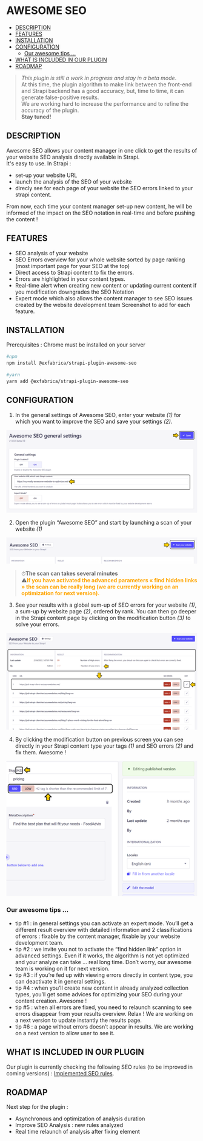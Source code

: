 # AWESOME SEO <!-- omit in toc -->



- [DESCRIPTION](#description)
- [FEATURES](#features)
- [INSTALLATION](#installation)
- [CONFIGURATION](#configuration)
  - [Our awesome tips …](#our-awesome-tips-)
- [WHAT IS INCLUDED IN OUR PLUGIN](#what-is-included-in-our-plugin)
- [ROADMAP](#roadmap)


> *This plugin is still a work in progress and stay in a beta mode*.<br/>At this time, the plugin algorithm to make link between the front-end and Strapi backend has a good accuracy, 
but, time to time, it can generate false-positive results.
<br/>We are working hard to increase the performance and to refine the accuracy of the plugin.<br/>**Stay tuned!**

## DESCRIPTION  
Awesome SEO allows your content manager in one click to get the results of your website SEO analysis directly available in Strapi.  
It's easy to use. In Strapi :  
* set-up your website URL  
* launch the analysis of the SEO of your website  
* direcly see for each page of your website the SEO errors linked to your strapi content.  

From now, each time your content manager set-up new content, he will be informed of the impact on the SEO notation  in real-time and before pushing the content !  

## FEATURES  
* SEO analysis of your website
* SEO Errors overview for your whole website sorted by page ranking (most important page for your SEO at the top)
* Direct access to Strapi content to fix the errors. 
* Errors are highlighted in your content types.
* Real-time alert when creating new content or updating current content if you modification downgrades the SEO Notation
* Expert mode which also allows the content manager to see SEO issues created by the website development team
Screenshot to add for each feature.

## INSTALLATION  
Prerequisites : Chrome must be installed on your server
```bash
#npm
npm install @exfabrica/strapi-plugin-awesome-seo
```
```bash
#yarn
yarn add @exfabrica/strapi-plugin-awesome-seo
```

## CONFIGURATION  
1. In the general settings of Awesome SEO, enter your website *(1)* for which you want to improve the SEO and save your settings *(2)*.  
   
![Settings](docs/imgs/01-Set_up_website.png)

2. Open the plugin “Awesome SEO” and start by launching a scan of your website *(1)*  
   
![Scan Website](docs/imgs/02-Scan_website.png)  

> ⏱**The scan can takes several minutes**  
> ⚠️<span style="color:orange">**If you have activated the advanced parameters « find hidden links » the scan can be really long (we are currently working on an optimization for next version).**</span>

3. See your results with a global sum-up of SEO errors for your website *(1)*, a sum-up by website page *(2)*, ordered by rank. You can then go deeper in the Strapi content page by clicking on the modification button *(3)* to solve your errors.  
   
![Global results](docs/imgs/03-Global_result_(simple).png) 

4. By clicking the modification button on previous screen you can see directly in your Strapi content type your tags *(1)* and SEO errors *(2)* and fix them. Awesome !  
   
![Content page](docs/imgs/04-content_page.png)  

### Our awesome tips …  
* tip \#1 : in general settings you can activate an expert mode. You’ll get a different result overview with detailed information and 2 classifications of errors : fixable by the content manager, fixable by your website development team.  
* tip \#2 : we invite you not to activate the “find hidden link” option in advanced settings. Even if it works, the algorithm is not yet optimized and your analyze can take … real long time. Don’t worry, our awesome team is working on it for next version.  
* tip \#3 : if you’re fed up with viewing errors directly in content type, you can deactivate it in general settings.  
* tip \#4 : when you’ll create new content in already analyzed collection types, you’ll get some advices for optimizing your SEO during your content creation. Awesome !  
* tip \#5 : when all errors are fixed, you need to relaunch scanning to see errors disappear from your results overview. Relax ! We are working on a next version to update instantly the results page.  
* tip \#6 : a page without errors doesn’t appear in results. We are working on a next version to allow user to see it.  


## WHAT IS INCLUDED IN OUR PLUGIN
Our plugin is currently checking the following SEO rules (to be improved in coming versions) : [Implemented SEO rules](docs/Implemented-SEO-rules.html).

## ROADMAP
Next step for the plugin : 
* Asynchronous and optimization of analysis duration
* Improve SEO Analysis : new rules analyzed
* Real time relaunch of analysis after fixing element

